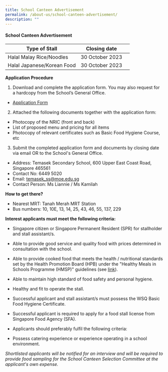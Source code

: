 ```yaml
---
title: School Canteen Advertisement
permalink: /about-us/school-canteen-advertisement/
description: ""
---
```

#### School Canteen Advertisement


| Type of Stall | Closing date | <br>
| -------- | -------- |-------|
| Halal Malay Rice/Noodles | 30 October 2023 | 
| Halal Japanese/Korean Food | 30 October 2023 |


**Application Procedure**

1. Download and complete the application form. You may also request for a hardcopy from the School’s General Office.
* [Application Form](/files/application%20form%20for%20new%20stall%20vendors.pdf)

2. Attached the following documents together with the application form:
* Photocopy of the NRIC (front and back)
* List of proposed menu and pricing for all items
* Photocopy of relevant certificates such as Basic Food Hygiene Course, etc

3. Submit the completed application form and documents by closing date via email OR to the School's General Office.

* Address: Temasek Secondary School, 600 Upper East Coast Road, Singapore 465561
* Contact No: 6449 5020
* Email: temasek_ss@moe.edu.sg
* Contact Person: Ms Liannie / Ms Kamilah

**How to get there?**
* Nearest MRT: Tanah Merah MRT Station 
* Bus numbers: 10, 10E, 13, 14, 25, 43, 46, 55, 137, 229

**Interest applicants must meet the following criteria:**
* Singapore citizen or Singapore Permanent Resident (SPR) for stallholder and stall assistant/s.
* Able to provide good service and quality food with prices determined in consultation with the school.
* Able to provide cooked food that meets the health / nutritional standards set by the Health Promotion Board (HPB) under the "Healthy Meals in Schools Programme (HMSP)" guidelines (see [link](https://www.hpb.gov.sg/schools/school-programmes/healthy-meals-in-schools-programme)).
* Able to maintain high standard of food safety and personal hygiene.
* Healthy and fit to operate the stall.
* Successful applicant and stall assistant/s must possess the WSQ Basic Food Hygiene Certificate.
* Successful applicant is required to apply for a food stall license from Singapore Food Agency (SFA). 


* Applicants should preferably fulfil the following criteria:
* Possess catering experience or experience operating in a school environment.


*Shortlisted applicants will be notified for an interview and will be required to provide food sampling for the School Canteen Selection Committee at the applicant's own expense.*